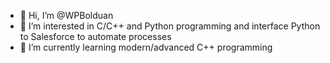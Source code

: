 - 👋 Hi, I’m @WPBolduan
- 👀 I’m interested in C/C++ and Python programming and interface Python to Salesforce to automate processes
- 🌱 I’m currently learning modern/advanced C++ programming

<!---
WPBolduan/WPBolduan is a ✨ special ✨ repository because its `README.md` (this file) appears on your GitHub profile.
You can click the Preview link to take a look at your changes.
--->
